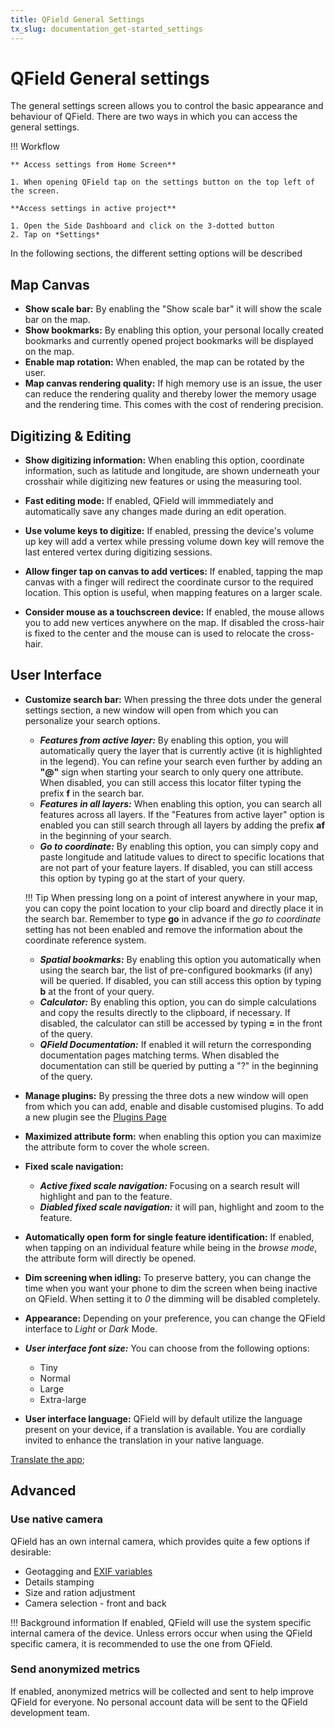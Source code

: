 ```yaml
---
title: QField General Settings
tx_slug: documentation_get-started_settings
---
```


# QField General settings

The general settings screen allows you to control the basic appearance and behaviour of QField.
There are two ways in which you can access the general settings.

!!! Workflow

    ** Access settings from Home Screen**

    1. When opening QField tap on the settings button on the top left of the screen.

    **Access settings in active project**

    1. Open the Side Dashboard and click on the 3-dotted button
    2. Tap on *Settings*

In the following sections, the different setting options will be described

## Map Canvas

- **Show scale bar:** By enabling the "Show scale bar" it will show the scale bar on the map.
- **Show bookmarks:** By enabling this option, your personal locally created bookmarks and currently opened project bookmarks will be displayed on the map.
- **Enable map rotation:** When enabled, the map can be rotated by the user.
- **Map canvas rendering quality:** If high memory use is an issue, the user can reduce the rendering quality and thereby lower the memory usage and the rendering time.
This comes with the cost of rendering precision.

## Digitizing & Editing

- **Show digitizing information:** When enabling this option, coordinate information, such as latitude and longitude, are shown underneath your crosshair while digitizing new features or using the measuring tool.
- **Fast editing mode:** If enabled, QField will immmediately and automatically save any changes made during an edit operation.
- **Use volume keys to digitize:** If enabled, pressing the device's volume up key will add a vertex while pressing volume down key will remove the last entered vertex during digitizing sessions.
- **Allow finger tap on canvas to add vertices:** If enabled, tapping the map canvas with a finger will redirect the coordinate cursor to the required location.
This option is useful, when mapping features on a larger scale.

- **Consider mouse as a touchscreen device:** If enabled, the mouse allows you to add new vertices anywhere on the map.
If disabled the cross-hair is fixed to the center and the mouse can is used to relocate the cross-hair.

## User Interface

- **Customize search bar:** When pressing the three dots under the general settings section, a new window will open from which you can personalize your search options.
     - ***Features from active layer:*** By enabling this option, you will automatically query the layer that is currently active (it is highlighted in the legend).
     You can refine your search even further by adding an **"@"** sign when starting your search to only query one attribute.
     When disabled, you can still access this locator filter typing the prefix **f** in the search bar.
     - ***Features in all layers:*** When enabling this option, you can search all features across all layers.
     If the "Features from active layer" option is enabled you can still search through all layers by adding the prefix **af** in the beginning of your search.
     - ***Go to coordinate:*** By enabling this option, you can simply copy and paste longitude and latitude values to direct to specific locations that are not part of your feature layers.
     If disabled, you can still access this option by typing go at the start of your query.

    !!! Tip
        When pressing long on a point of interest anywhere in your map, you can copy the point location to your clip board and directly place it in the search bar.
        Remember to type **go** in advance if the *go to coordinate* setting has not been enabled and remove the information about the coordinate reference system.

    - ***Spatial bookmarks:*** By enabling this option you automatically when using the search bar, the list of pre-configured bookmarks (if any) will be queried.
    If disabled, you can still access this option by typing **b** at the front of your query.
    - ***Calculator:*** By enabling this option, you can do simple calculations and copy the results directly to the clipboard, if necessary.
    If disabled, the calculator can still be accessed by typing **=** in the front of the query.
    - ***QField Documentation:*** If enabled it will return the corresponding documentation pages matching terms.
    When disabled the documentation can still be queried by putting a "?" in the beginning of the query.

- **Manage plugins:** By pressing the three dots a new window will open from which you can add, enable and disable customised plugins.
To add a new plugin see the [Plugins Page](../how-to/plugins.md#project-plugins)
- **Maximized attribute form:** when enabling this option you can maximize the attribute form to cover the whole screen.
- **Fixed scale navigation:**
    - ***Active fixed scale navigation:*** Focusing on a search result will highlight and pan to the feature.
    - ***Diabled fixed scale navigation:*** it will pan, highlight and zoom to the feature.
- **Automatically open form for single feature identification:** If enabled, when tapping on an individual feature while being in the *browse mode*, the attribute form will directly be opened.
- **Dim screening when idling:** To preserve battery, you can change the time when you want your phone to dim the screen when being inactive on QField.
When setting it to *0* the dimming will be disabled completely.
- **Appearance:** Depending on your preference, you can change the QField interface to *Light* or *Dark* Mode.
- ***User interface font size:*** You can choose from the following options:
    - Tiny
    - Normal
    - Large
    - Extra-large

- **User interface language:** QField will by default utilize the language present on your device, if a translation is available.
You are cordially invited to enhance the translation in your native language.

[Translate the app](https://explore.transifex.com/opengisch/qfield-for-qgis/); <!-- markdown-link-check-disable-line -->

## Advanced

### Use native camera

QField has an own internal camera, which provides quite a few options if desirable:

- Geotagging and [EXIF variables](../reference/exif.md)
- Details stamping
- Size and ration adjustment
- Camera selection - front and back

!!! Background information
    If enabled, QField will use the system specific internal camera of the device.
    Unless errors occur when using the QField specific camera, it is recommended to use the one from QField.

### Send anonymized metrics

If enabled, anonymized metrics will be collected and sent to help improve QField for everyone.
No personal account data will be sent to the QField development team.
